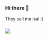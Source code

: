 ### Hi there 👋

They call me isal :)
### ![](https://komarev.com/ghpvc/?username=faisd405&color=blue)
